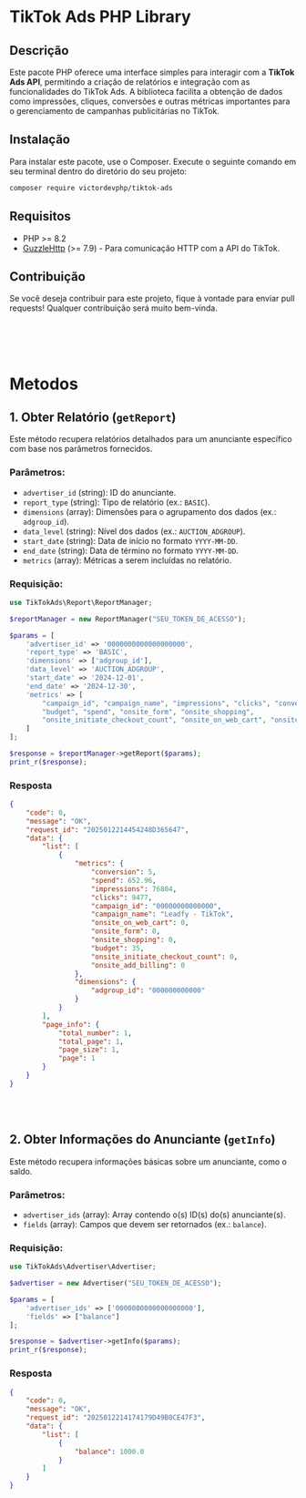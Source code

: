 
# TikTok Ads PHP Library

## Descrição

Este pacote PHP oferece uma interface simples para interagir com a **TikTok Ads API**, permitindo a criação de relatórios e integração com as funcionalidades do TikTok Ads. A biblioteca facilita a obtenção de dados como impressões, cliques, conversões e outras métricas importantes para o gerenciamento de campanhas publicitárias no TikTok.

## Instalação

Para instalar este pacote, use o Composer. Execute o seguinte comando em seu terminal dentro do diretório do seu projeto:

```bash
composer require victordevphp/tiktok-ads
```

## Requisitos

- PHP >= 8.2
- [GuzzleHttp](https://github.com/guzzle/guzzle) (>= 7.9) - Para comunicação HTTP com a API do TikTok.

## Contribuição

Se você deseja contribuir para este projeto, fique à vontade para enviar pull requests! Qualquer contribuição será muito bem-vinda.
<br>
<br>
<br>
<br>
<br>
# Metodos
## 1. Obter Relatório (`getReport`)

Este método recupera relatórios detalhados para um anunciante específico com base nos parâmetros fornecidos.

### Parâmetros:

- `advertiser_id` (string): ID do anunciante.
- `report_type` (string): Tipo de relatório (ex.: `BASIC`).
- `dimensions` (array): Dimensões para o agrupamento dos dados (ex.: `adgroup_id`).
- `data_level` (string): Nível dos dados (ex.: `AUCTION_ADGROUP`).
- `start_date` (string): Data de início no formato `YYYY-MM-DD`.
- `end_date` (string): Data de término no formato `YYYY-MM-DD`.
- `metrics` (array): Métricas a serem incluídas no relatório.

### Requisição:

```php
use TikTokAds\Report\ReportManager;

$reportManager = new ReportManager("SEU_TOKEN_DE_ACESSO");

$params = [
    'advertiser_id' => '0000000000000000000',
    'report_type' => 'BASIC',
    'dimensions' => ['adgroup_id'],
    'data_level' => 'AUCTION_ADGROUP',
    'start_date' => '2024-12-01',
    'end_date' => '2024-12-30',
    'metrics' => [
        "campaign_id", "campaign_name", "impressions", "clicks", "conversion", 
        "budget", "spend", "onsite_form", "onsite_shopping", 
        "onsite_initiate_checkout_count", "onsite_on_web_cart", "onsite_add_billing"
    ]
];

$response = $reportManager->getReport($params);
print_r($response);
```
### Resposta
```json
{
    "code": 0,
    "message": "OK",
    "request_id": "2025012214454248D365647",
    "data": {
        "list": [
            {
                "metrics": {
                    "conversion": 5,
                    "spend": 652.96,
                    "impressions": 76804,
                    "clicks": 9477,
                    "campaign_id": "00000000000000",
                    "campaign_name": "Leadfy - TikTok",
                    "onsite_on_web_cart": 0,
                    "onsite_form": 0,
                    "onsite_shopping": 0,
                    "budget": 35,
                    "onsite_initiate_checkout_count": 0,
                    "onsite_add_billing": 0
                },
                "dimensions": {
                    "adgroup_id": "000000000000"
                }
            }
        ],
        "page_info": {
            "total_number": 1,
            "total_page": 1,
            "page_size": 1,
            "page": 1
        }
    }
}
```
<br>
<br>

## 2. Obter Informações do Anunciante (`getInfo`)

Este método recupera informações básicas sobre um anunciante, como o saldo.

### Parâmetros:

- `advertiser_ids` (array): Array contendo o(s) ID(s) do(s) anunciante(s).
- `fields` (array): Campos que devem ser retornados (ex.: `balance`).

### Requisição:

```php
use TikTokAds\Advertiser\Advertiser;

$advertiser = new Advertiser("SEU_TOKEN_DE_ACESSO");

$params = [
    'advertiser_ids' => ['0000000000000000000'],
    'fields' => ["balance"]
];

$response = $advertiser->getInfo($params);
print_r($response);
```

### Resposta
```json
{
    "code": 0,
    "message": "OK",
    "request_id": "2025012214174179D49B0CE47F3",
    "data": {
        "list": [
            {
                "balance": 1000.0
            }
        ]
    }
}

```

